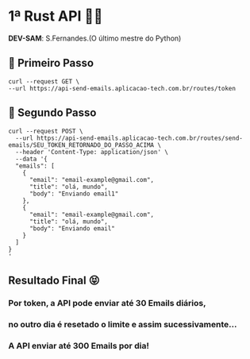 # 1ª Rust API 👨‍💻
**DEV-SAM**: S.Fernandes.(O último mestre do Python)

## 📍 Primeiro Passo
    curl --request GET \
    --url https://api-send-emails.aplicacao-tech.com.br/routes/token

## 📍 Segundo Passo
    curl --request POST \
      --url https://api-send-emails.aplicacao-tech.com.br/routes/send-emails/SEU_TOKEN_RETORNADO_DO_PASSO_ACIMA \
      --header 'Content-Type: application/json' \
      --data '{
      "emails": [
        {
          "email": "email-example@gmail.com",
          "title": "olá, mundo",
          "body": "Enviando email1"
        },
        {
          "email": "email-example@gmail.com",
          "title": "olá, mundo",
          "body": "Enviando email"
        }
      ]
    }
    '

## Resultado Final 😝
   ### Por token, a API pode enviar até 30 Emails diários,
   ### no outro dia é resetado o limite e assim sucessivamente...
   ### A  API enviar até 300 Emails por dia!
